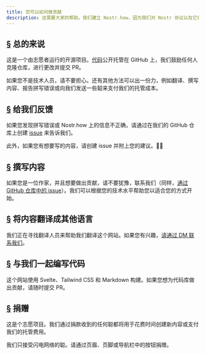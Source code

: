 ```yaml
---
title: 您可以如何做贡献
description: 这需要大家的帮助。我们建立 Nostr.how，因为我们对 Nostr 协议以及它将社交媒体从大型技术公司的控制中解放出来感到兴奋。我们需要您的帮助来保持其运行。
---
```


## [§](#in-general) 总的来说

这是一个由志愿者运行的开源项目。[代码](https://github.com/erskingardner/nostr-how)公开托管在 GitHub 上，我们鼓励任何人克隆仓库，进行更改并提交 PR。

如果您不是技术人员，请不要担心。还有其他方法可以出一份力，例如翻译、撰写内容、报告拼写错误或向我们发送一些聪来支付我们的托管成本。

## [§](#send-feedback) 给我们反馈

如果您发现拼写错误或 Nostr.how 上的信息不正确，请通过在我们的 GitHub 仓库上创建 [issue](https://github.com/nostr-how/nostr-how/issues) 来告诉我们。

此外，如果您有想要写的内容，请创建 issue 并附上您的建议。🙌🏼

## [§](#write-content) 撰写内容

如果您是一位作家，并且想要做出贡献，请不要犹豫，联系我们（同样，[通过 GitHub 仓库中的 issue](https://github.com/nostr-how/nostr-how/issues)）。我们可以根据您的技术水平帮助您以适合您的方式开始。

## [§](#translate-content) 将内容翻译成其他语言

我们正在寻找翻译人员来帮助我们翻译这个网站。如果您有兴趣，[请通过 DM 联系我们](https://snort.social/p/npub1zuuajd7u3sx8xu92yav9jwxpr839cs0kc3q6t56vd5u9q033xmhsk6c2uc)。

## [§](#hack-with-us) 与我们一起编写代码

这个网站使用 Svelte、Tailwind CSS 和 Markdown 构建。如果您想为代码库做出贡献，请随时提交 PR。

## [§](#donate) 捐赠

这是个志愿项目。我们通过捐款收到的任何聪都将用于花费时间创建新内容或支付我们的托管费用。

我们只接受闪电网络的聪。请通过页眉、页脚或导航栏中的按钮捐赠。
